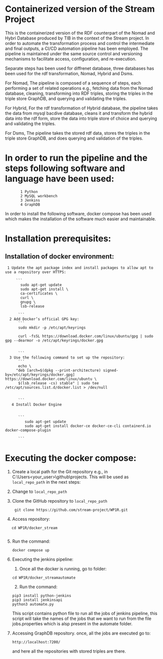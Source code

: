 # Containerized version of the Stream Project 

This is the containerized version of the RDF counterpart of the Nomad and Hybri Database produced by TIB in the context of the Stream project.
In order to automate the transformation process and control the intermediate and final outputs, a CI/CD automation pipeline has been employed.
The pipeline is maintained under the same source control and versioning mechanisms to facilitate access, configuration, and re-execution. 

Separate steps has been used for diffrenet database, three databases has been used for the rdf transformation, Nomad, Hybrid and Dsms. 

For Nomad, 
The pipeline is composed of a sequence of steps, each performing a set of related operations e.g., fetching data from the Nomad database, cleaning, 
transforming into RDF triples, storing the triples in the triple store GraphDB, and querying and validating the triples.

For Hybrid,
For the rdf transformation of Hybrid database, the pipeline takes the data from mysql bacdive database,
cleans it and transform the hybrid data into the rdf form, store the data into triple store of choice and querying and validating the triples.

For Dsms,
The pipeline takes the stored rdf data, stores the triples in the triple store GraphDB, and does querying and validation of the triples.

# In order to run the pipeline and the steps following software and language have been used:
           1 Python
           2 MySQL workbench
           3 Jenkins 
           4 GraphDB 
  In order to install the following software, docker compose has been used which makes the installation of the software much easier and maintainable. 

# Installation prerequisites:

  ## Installation of docker environment:
     1 Update the apt package index and install packages to allow apt to use a repository over HTTPS:
     
         ```
           sudo apt-get update
           sudo apt-get install \
           ca-certificates \
           curl \
           gnupg \
           lsb-release
          
          ```
      2 Add Docker’s official GPG key:
          ```
          sudo mkdir -p /etc/apt/keyrings
          
          curl -fsSL https://download.docker.com/linux/ubuntu/gpg | sudo gpg --dearmor -o /etc/apt/keyrings/docker.gpg
       
          
          ```
      3 Use the following command to set up the repository:
          ```
          echo \
         "deb [arch=$(dpkg --print-architecture) signed-by=/etc/apt/keyrings/docker.gpg] https://download.docker.com/linux/ubuntu \
          $(lsb_release -cs) stable" | sudo tee /etc/apt/sources.list.d/docker.list > /dev/null
       
          
          ```
       4 Install Docker Engine
       
       
          ```
             sudo apt-get update
             sudo apt-get install docker-ce docker-ce-cli containerd.io docker-compose-plugin
       
          ```
     
 # Executing the docker compose:
 
 1. Create a local path for the Git repository e.g., in C:\Users\<your_user>\github\projects. This will be used as `local_repo_path` in the next steps:

 2. Change to `local_repo_path` 

 3. Clone the GitHub repository to `local_repo_path` 
    ```
     git clone https://github.com/stream-project/WP1R.git
    ```

 4. Access repository:

  ```
     cd WP1R/docker_stream
     
  ```
 5. Run the command:
     ```
     docker compose up
     
     ```
 6. Executing the jenkins pipeline:
    1. Once all the docker is running, go to folder:
    
     ```
     cd WP1R/docker_streamautomate
     
     ```
     2. Run the command:

     ```
     pip3 install python-jenkins
     pip3 install jenkinsapi
     python3 automate.py
     
     ```
     This script contains python file to run all the jobs of jenkins pipeline, this script will take the names of the jobs that we want to run from the file jobs.properties
     which is alsp present in the automate folder.
  
  7. Accessing GraphDB repository.
     once, all the jobs are executed go to: 
      ```
      http://localhost:7200/     
      ```
      and here all the repositories with stored triples are there.
     
